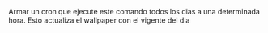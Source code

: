 Armar un cron que ejecute este comando todos los dias a una determinada hora.
Esto actualiza el wallpaper con el vigente del dia

